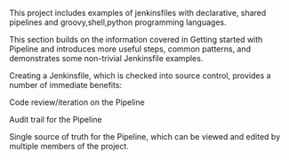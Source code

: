 This project includes examples of jenkinsfiles with declarative, shared pipelines and groovy,shell,python programming languages.

This section builds on the information covered in Getting started with Pipeline and introduces more useful steps, common patterns, and demonstrates some non-trivial Jenkinsfile examples.

Creating a Jenkinsfile, which is checked into source control, provides a number of immediate benefits:

Code review/iteration on the Pipeline

Audit trail for the Pipeline

Single source of truth for the Pipeline, which can be viewed and edited by multiple members of the project.
